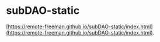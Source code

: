 # subDAO-static

 [https://remote-freeman.github.io/subDAO-static/index.html](https://remote-freeman.github.io/subDAO-static/index.html).

